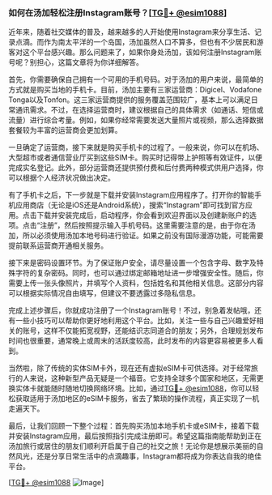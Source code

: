 ### 如何在汤加轻松注册Instagram账号？[[TG💪+ @esim1088](https://t.me/s/esim1088)]

近年来，随着社交媒体的普及，越来越多的人开始使用Instagram来分享生活、记录点滴。而作为南太平洋的一个岛国，汤加虽然人口不算多，但也有不少居民和游客对这个平台感兴趣。那么问题来了，如果你身处汤加，该如何注册Instagram账号呢？别担心，这篇文章将为你详细解答。

首先，你需要确保自己拥有一个可用的手机号码。对于汤加的用户来说，最简单的方式就是购买当地的手机卡。目前，汤加主要有三家运营商：Digicel、Vodafone Tonga以及Tonfon。这三家运营商提供的服务覆盖范围较广，基本上可以满足日常通讯需求。不过，在选择运营商时，建议根据自己的具体需求（如通话、短信或流量）进行综合考量。例如，如果你经常需要发送大量照片或视频，那么选择数据套餐较为丰富的运营商会更加划算。

一旦确定了运营商，接下来就是购买手机卡的过程了。一般来说，你可以在机场、大型超市或者通信营业厅买到这些SIM卡。购买时记得带上护照等有效证件，以便完成实名登记。此外，部分运营商还提供预付费和后付费两种模式供用户选择，你可以根据个人经济状况做出决定。

有了手机卡之后，下一步就是下载并安装Instagram应用程序了。打开你的智能手机应用商店（无论是iOS还是Android系统），搜索“Instagram”即可找到官方应用。点击下载并安装完成后，启动程序，你会看到欢迎界面以及创建新账户的选项。点击“注册”，然后按照提示输入手机号码。这里需要注意的是，由于你在汤加，所以必须使用汤加本地号码进行验证。如果之前没有国际漫游功能，可能需要提前联系运营商开通相关服务。

接下来是密码设置环节。为了保证账户安全，请尽量设置一个包含字母、数字及特殊字符的复杂密码。同时，也可以通过绑定邮箱地址进一步增强安全性。随后，你需要上传一张头像照片，并填写个人资料，包括姓名和其他相关信息。这部分内容可以根据实际情况自由填写，但建议不要透露过多隐私信息。

完成上述步骤后，你就成功注册了一个Instagram账号！不过，别急着发帖哦，还有一些小技巧可以帮助你更好地利用这个平台。比如，关注一些与自己兴趣爱好相关的账号，这样不仅能拓宽视野，还能结识志同道合的朋友；另外，合理规划发布时间也很重要，通常晚上或周末的活跃度较高，此时发布的内容更容易被更多人看到。

当然啦，除了传统的实体SIM卡外，现在还有虚拟eSIM卡可供选择。对于经常旅行的人来说，这种新型产品无疑是一个福音。它支持全球多个国家和地区，无需更换实体卡就能随时随地切换网络环境。比如，通过[TG💪+ @esim1088](https://t.me/s/esim1088)，你可以轻松获取适用于汤加地区的eSIM卡服务，省去了繁琐的操作流程，真正实现了一机走遍天下。

最后，让我们回顾一下整个过程：首先购买汤加本地手机卡或eSIM卡，接着下载并安装Instagram应用，最后按照指引完成注册即可。希望这篇指南能帮助到正在汤加旅行或居住的朋友们顺利开启属于自己的社交之旅！无论你是想展示美丽的自然风光，还是分享日常生活中的点滴趣事，Instagram都将成为你表达自我的绝佳平台。

[[TG💪+ @esim1088](https://t.me/s/esim1088) ![Image](https://i.postimg.cc/4NQfJmqS/Snipaste-2025-05-13-00-14-12.png)]